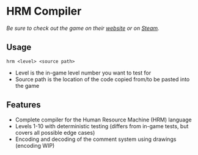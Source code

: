 # HRM Compiler
_Be sure to check out the game on their [website](https://tomorrowcorporation.com/humanresourcemachine) or on [Steam](https://store.steampowered.com/app/375820/Human_Resource_Machine/)._

## Usage
`hrm <level> <source path>`
- Level is the in-game level number you want to test for
- Source path is the location of the code copied from/to be pasted into the game

## Features
- Complete compiler for the Human Resource Machine (HRM) language
- Levels 1-10 with deterministic testing (differs from in-game tests, but covers all possible edge cases)
- Encoding and decoding of the comment system using drawings (encoding WIP)
